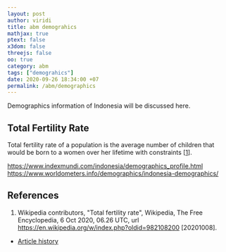 ```yaml
---
layout: post
author: viridi
title: abm demograhics
mathjax: true
ptext: false
x3dom: false
threejs: false
oo: true
category: abm
tags: ["demograhics"]
date: 2020-09-26 18:34:00 +07
permalink: /abm/demographics
---
```

Demographics information of Indonesia will be discussed here.


## Total Fertility Rate
Total fertility rate of a population is the average number of children that would be born to a women over her lifetime with constraints [[1](#ref1)].

https://www.indexmundi.com/indonesia/demographics_profile.html
https://www.worldometers.info/demographics/indonesia-demographics/

## References
1. <a name="ref1"></a>Wikipedia contributors, "Total fertility rate", Wikipedia, The Free Encyclopedia, 6 Oct 2020, 06.26 UTC, url <https://en.wikipedia.org/w/index.php?oldid=982108200> [20201008].

+ [Article history](https://github.com/butiran/butiran.github.io/commits/master/_posts/abm/2020-10-08-abm-demographics.md)
